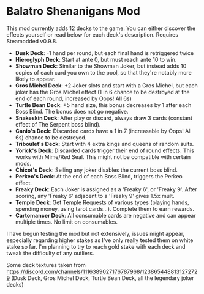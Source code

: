 # Balatro Shenanigans Mod
This mod currently adds 12 decks to the game. You can either discover the effects yourself or read below for each deck's description. Requires Steamodded v0.9.8.


 - **Dusk Deck**: -1 hand per round, but each final hand is retriggered twice
 - **Hieroglyph Deck**: Start at ante 0, but must reach ante 10 to win.
 - **Showman Deck**: Similar to the Showman Joker, but instead adds 10 copies of each card you own to the pool, so that they're notably more likely to appear.
 - **Gros Michel Deck**: +2 Joker slots and start with a Gros Michel, but each joker has the Gros Michel effect (1 in 6 chance to be destroyed at the end of each round, increased by Oops! All 6s)
 - **Turtle Bean Deck**: +5 hand size, this bonus decreases by 1 after each Boss Blind. The bonus does not go negative.
 - **Snakeskin Deck**: After play or discard, always draw 3 cards (constant effect of The Serpent boss blind).
 - **Canio's Deck**: Discarded cards have a 1 in 7 (increasable by Oops! All 6s) chance to be destroyed.
 - **Triboulet's Deck**: Start with 4 extra kings and queens of random suits.
 - **Yorick's Deck**: Discarded cards trigger their end of round effects. This works with Mime/Red Seal. This might not be compatible with certain mods.
 - **Chicot's Deck**: Selling any joker disables the current boss blind.
 - **Perkeo's Deck**: At the end of each Boss Blind, triggers the Perkeo effect.
 - **Freaky Deck**: Each Joker is assigned as a 'Freaky 6', or 'Freaky 9'. After scoring, any 'Freaky 6' adjacent to a 'Freaky 9' gives 1.5x mult.
 - **Temple Deck**: Get Temple Requests of various types (playing hands, spending money, using tarot cards...). Complete them to earn rewards.
 - **Cartomancer Deck**: All consumable cards are negative and can appear multiple times. No limit on consumables.


I have begun testing the mod but not extensively, issues might appear, especially regarding higher stakes as I've only really tested them on white stake so far. I'm planning to try to reach gold stake with each deck and tweak the difficulty of any outliers.


Some deck textures taken from https://discord.com/channels/1116389027176787968/1238654488131272729 (Dusk Deck, Gros Michel Deck, Turtle Bean Deck, all the legendary joker decks)
